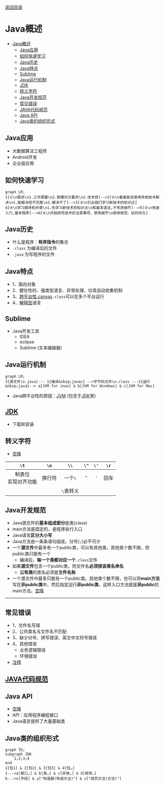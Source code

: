<meta name="viewport" content="width=device-width, initial-scale=1.0, viewport-fit=cover">

[返回目录](index.md)

# Java概述
- [Java概述](#java概述)
	- [Java应用](#java应用)
	- [如何快速学习](#如何快速学习)
	- [Java历史](#java历史)
	- [Java特点](#java特点)
	- [Sublime](#sublime)
	- [Java运行机制](#java运行机制)
	- [JDK](#jdk)
	- [转义字符](#转义字符)
	- [Java开发规范](#java开发规范)
	- [常见错误](#常见错误)
	- [JAVA代码规范](#java代码规范)
	- [Java API](#java-api)
	- [Java类的组织形式](#java类的组织形式)

## Java应用
- 大数据算法工程师
- Android开发
- 企业级应用

## 如何快速学习

```mermaid
graph LR;
1[①\n需求\n1.工作需要\n2.跳槽对方要求\n3.技术控]-->2[②\n看看能否使用传统技术解决\n1.能解决但不完美\n2.解决不了]-->3[③\n引出我们学习新技术的知识点]
4[④\n学习顺序和步骤\n1.先学习新技术的知识点\n和基本语法,不考虑细节]-->5[⑤\n快速入门,基本程序]-->6[⑥\n开始研究技术的注意事项、使用细节\n使用规范、如何优化]
```


## Java历史
- 什么是程序：**有序指令**的集合
- `.class` 为编译后的文件
- `.java` 为写程序的文件

## Java特点
- 1、面向对象
- 2、健壮性的、强类型语言、异常处理、垃圾自动收集机制
- 3、[跨平台性.canvas](跨平台性.canvas.md)`.class`可以在多个平台运行
- 4、[解释型](解释型.md)语言

## Sublime
- Java开发工具
	- IDEA
	- eclipse
	- Sublime (文本编辑器)

## Java运行机制
```mermaid
graph LR;
3[源文件\n.java]--- 1{编译&nbsp;javac} -->字节码文件\n.class ---2{运行&nbsp;java}--> a[JVM for inux] & b[JVM for Windows] & c[JVM for Mac]

```
- Java跨平台性的原因：[JVM](JVM.md) (包含于[JDK](JDK.md)里)

## [JDK](JDK.md) 
- 下载和安装

## 转义字符
- [空降](https://www.bilibili.com/video/BV1fh411y7R8?t=843.3&p=21) 

|`\t`|`\n`|`\\`|`\"`|`\'`|`\r`|
|:-:|:-:|:-:|:-:|:-:|:-:|
|制表位<br>实现对齐功能|换行符|一个`\`|`"`|`'`|回车|
|||`\`表转义|||||


## Java开发规范
- Java源文件的**基本组成部分**是类(class)
- main方法是固定的，是程序执行入口
- Java语言**区分大小写** 
- Java方法由一条条语句组成，分号(`;`)必不可少
- 一个**源文件**中最多有一个public类，可以有其他类，其他类个数不限，但public类只能有一个
	- 编译后，**每一个类都对应一个**`.class`文件
- 如果**源文件**包含一个public类，则文件名**必须按该类名命名**
	- **公有类**的类名必须是**文件名称**
- 一个源文件中最多只能有一个public类。其他类个数不限，也可以将**main方法**写在**非public类**中，然后指定运行**非public类**，这样入口方法就是**非public**的main方法。[空降](https://www.bilibili.com/video/BV1fh411y7R8?t=656.3&p=19) 
---
## 常见错误
- 1、文件名写错
- 2、公共类名与文件名不匹配
- 3、缺少分号、拼写错误、英文中文符号错误
- 4、其他错误
	- 业务逻辑错误
	- 环境错误
- [注释](注释.md) 

## [JAVA代码规范](JAVA代码规范.md)

## Java API
- [空降](https://www.bilibili.com/video/BV1fh411y7R8?t=250.9&p=46) 
- API：应用程序编程接口
- Java语言提供了大量基础类

## Java类的组织形式
```mermaid
graph TD;
subgraph JDK
	1;2;3;4
end
1[包1] & 2[包2] & 3[包3] & 4[包…]
1-.->a[接口…] & b[类…] & c[异常…] & d[枚举…]
b-.->x[字段] & y["构造器(构造方法)"] & z["成员方法(方法)"]
```
